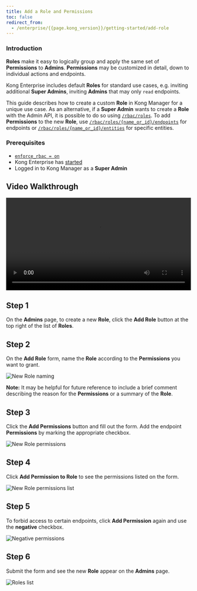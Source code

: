 ```yaml
---
title: Add a Role and Permissions
toc: false
redirect_from:
  - /enterprise/{{page.kong_version}}/getting-started/add-role
---
```


### Introduction

**Roles** make it easy to logically group and apply the same
set of **Permissions** to **Admins**. **Permissions** may be
customized in detail, down to individual actions and endpoints.

Kong Enterprise includes default **Roles** for standard
use cases, e.g. inviting additional **Super Admins**,
inviting **Admins** that may only `read` endpoints.

This guide describes how to create a custom **Role** in Kong
Manager for a unique use case. As an alternative, if a
**Super Admin** wants to create a **Role** with the Admin API,
it is possible to do so using
[`/rbac/roles`](/enterprise/{{page.kong_version}}/admin-api/rbac/reference/#add-a-role).
To add **Permissions** to the new **Role**, use
[`/rbac/roles/{name_or_id}/endpoints`](/enterprise/{{page.kong_version}}/admin-api/rbac/reference/#add-a-role-endpoint-permission)
for endpoints or
[`/rbac/roles/{name_or_id}/entities`](/enterprise/{{page.kong_version}}/admin-api/rbac/reference/#add-a-role-entity-permission)
for specific entities.

### Prerequisites

* [`enforce_rbac = on`](/enterprise/{{page.kong_version}}/property-reference/#enforce_rbac)
* Kong Enterprise has [started](/enterprise/{{page.kong_version}}/start-kong-securely)
* Logged in to Kong Manager as a **Super Admin**

## Video Walkthrough

<video width="100%" autoplay loop controls>
 <source src="https://konghq.com/wp-content/uploads/2019/02/role-creation-ent-34.mov" type="video/mp4">
 Your browser does not support the video tag.
</video>

## Step 1

On the **Admins** page, to create a new **Role**, click the
**Add Role** button at the top right of the list of **Roles**.

## Step 2

On the **Add Role** form, name the **Role** according to the
**Permissions** you want to grant.

![New Role naming](https://konghq.com/wp-content/uploads/2018/11/km-new-role.png)

**Note:** It may be helpful for future reference to include
a brief comment describing the reason for the **Permissions** or
a summary of the **Role**.

## Step 3

Click the **Add Permissions** button and fill out the form. Add the endpoint **Permissions** by marking the appropriate checkbox.

![New Role permissions](https://konghq.com/wp-content/uploads/2018/11/km-perms.png)

## Step 4

Click **Add Permission to Role** to see the permissions listed on the form.

![New Role permissions list](https://konghq.com/wp-content/uploads/2018/11/km-perms-list.png)

## Step 5

To forbid access to certain endpoints, click **Add Permission**
again and use the **negative** checkbox.

![Negative permissions](https://konghq.com/wp-content/uploads/2018/11/km-negative-perms.png)

## Step 6

Submit the form and see the new **Role** appear on the
**Admins** page.

![Roles list](https://konghq.com/wp-content/uploads/2018/11/km-roles-list.png)
